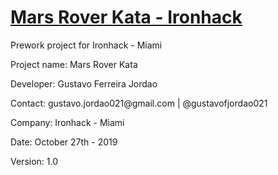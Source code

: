 <h1 style="text-decoration: underline";>Mars Rover Kata - Ironhack</h1>

<p>Prework project for Ironhack - Miami</p>
<p>Project name: Mars Rover Kata</p>
<p>Developer: Gustavo Ferreira Jordao</p>
<p>Contact: gustavo.jordao021@gmail.com | @gustavofjordao021</p>
<p>Company: Ironhack - Miami</p>
<p>Date: October 27th - 2019</p>
<p>Version: 1.0</p>